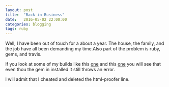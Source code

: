 ```yaml
---
layout: post
title:  "Back in Business"
date:   2016-05-02 22:00:00
categories: blogging
tags: ruby
---
```


Well, I have been out of touch for a about a year. The house, the family, and the job have all been demanding my time.Also part of the problem is ruby, gems, and travis.

<!--more-->

If you look at some of my builds like this [one](https://travis-ci.org/chrismarksus/chrismarksus.github.io/builds/127387783) and this [one](https://travis-ci.org/chrismarksus/chrismarksus.github.io/builds/127386907) you will see that even thou the gem in installed it still throws an error.

I will admit that I cheated and deleted the html-proofer line.